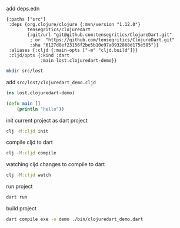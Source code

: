 
add deps.edn

```edn
{:paths ["src"]
 :deps {org.clojure/clojure {:mvn/version "1.12.0"}
        tensegritics/clojuredart
        {:git/url "git@github.com:tensegritics/ClojureDart.git"
         ; or  "https://github.com/tensegritics/ClojureDart.git"
         :sha "6127d8ef23156f2be5b10e97a0932868d175e585"}}
 :aliases {:cljd {:main-opts ["-m" "cljd.build"]}}
 :cljd/opts {:kind :dart
             :main lost.clojuredart-demo}}
```

```sh
mkdir src/lost
```

add `src/lost/clojuredart_demo.cljd`

```clj
(ns lost.clojuredart-demo)

(defn main []
    (println "hello"))
```

init current project as dart project 

```sh
clj -M:cljd init
```

compile cljd to dart

```sh
clj -M:cljd compile
```
watching cljd changes to compile to dart
 
```sh
clj -M:cljd watch
```

run project

```sh
dart run
```

build project

```sh
dart compile exe -o demo ./bin/clojuredart_demo.dart
```
